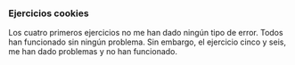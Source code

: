 ### Ejercicios cookies 

Los cuatro primeros ejercicios no me han dado ningún tipo de error. Todos han funcionado sin ningún problema.
Sin embargo, el ejercicio cinco y seis, me han dado problemas y no han funcionado.